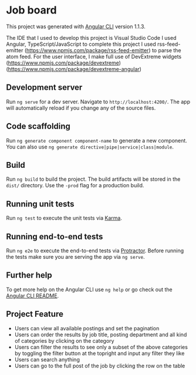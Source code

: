 # Job board

This project was generated with [Angular CLI](https://github.com/angular/angular-cli) version 1.1.3. 

The IDE that I used to develop this project is Visual Studio Code
I used Angular, TypeScript/JavaScript to complete this project
I used rss-feed-emitter (https://www.npmjs.com/package/rss-feed-emitter) to parse the atom feed.
For the user interface, I make full use of DevExtreme widgets (https://www.npmjs.com/package/devextreme) (https://www.npmjs.com/package/devextreme-angular)

## Development server

Run `ng serve` for a dev server. Navigate to `http://localhost:4200/`. The app will automatically reload if you change any of the source files.

## Code scaffolding

Run `ng generate component component-name` to generate a new component. You can also use `ng generate directive|pipe|service|class|module`.

## Build

Run `ng build` to build the project. The build artifacts will be stored in the `dist/` directory. Use the `-prod` flag for a production build.

## Running unit tests

Run `ng test` to execute the unit tests via [Karma](https://karma-runner.github.io).

## Running end-to-end tests

Run `ng e2e` to execute the end-to-end tests via [Protractor](http://www.protractortest.org/).
Before running the tests make sure you are serving the app via `ng serve`.

## Further help

To get more help on the Angular CLI use `ng help` or go check out the [Angular CLI README](https://github.com/angular/angular-cli/blob/master/README.md).


## Project Feature
- Users can view all available postings and set the pagination
- Users can order the results by job title, posting department and all kind of categories by clicking on the category
- Users can filter the results to see only a subset of the above categories by toggling the filter button at the topright and input any filter they like
- Users can search anything 
- Users can go to the full post of the job by clicking the row on the table